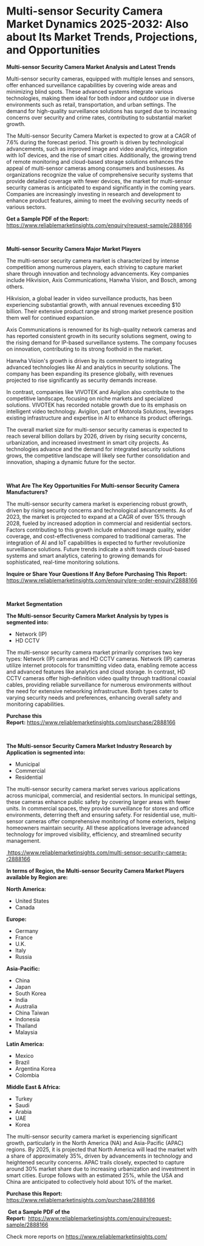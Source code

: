 <p><h1>Multi-sensor Security Camera Market Dynamics 2025-2032: Also about Its Market Trends, Projections, and Opportunities</h1></p><p><strong>Multi-sensor Security Camera Market Analysis and Latest Trends</strong></p>
<p><p>Multi-sensor security cameras, equipped with multiple lenses and sensors, offer enhanced surveillance capabilities by covering wide areas and minimizing blind spots. These advanced systems integrate various technologies, making them ideal for both indoor and outdoor use in diverse environments such as retail, transportation, and urban settings. The demand for high-quality surveillance solutions has surged due to increasing concerns over security and crime rates, contributing to substantial market growth.</p><p>The Multi-sensor Security Camera Market is expected to grow at a CAGR of 7.6% during the forecast period. This growth is driven by technological advancements, such as improved image and video analytics, integration with IoT devices, and the rise of smart cities. Additionally, the growing trend of remote monitoring and cloud-based storage solutions enhances the appeal of multi-sensor cameras among consumers and businesses. As organizations recognize the value of comprehensive security systems that provide detailed coverage with fewer devices, the market for multi-sensor security cameras is anticipated to expand significantly in the coming years. Companies are increasingly investing in research and development to enhance product features, aiming to meet the evolving security needs of various sectors.</p></p>
<p><strong>Get a Sample PDF of the Report:&nbsp;</strong> <a href="https://www.reliablemarketinsights.com/enquiry/request-sample/2888166?utm_campaign=1938&utm_medium=2&utm_source=Github&utm_content=ia&utm_term=14032025&utm_id=multi-sensor-security-camera">https://www.reliablemarketinsights.com/enquiry/request-sample/2888166</a></p>
<p>&nbsp;</p>
<p><strong>Multi-sensor Security Camera Major Market Players</strong></p>
<p><p>The multi-sensor security camera market is characterized by intense competition among numerous players, each striving to capture market share through innovation and technology advancements. Key companies include Hikvision, Axis Communications, Hanwha Vision, and Bosch, among others.</p><p>Hikvision, a global leader in video surveillance products, has been experiencing substantial growth, with annual revenues exceeding $10 billion. Their extensive product range and strong market presence position them well for continued expansion.</p><p>Axis Communications is renowned for its high-quality network cameras and has reported consistent growth in its security solutions segment, owing to the rising demand for IP-based surveillance systems. The company focuses on innovation, contributing to its strong foothold in the market.</p><p>Hanwha Vision's growth is driven by its commitment to integrating advanced technologies like AI and analytics in security solutions. The company has been expanding its presence globally, with revenues projected to rise significantly as security demands increase.</p><p>In contrast, companies like VIVOTEK and Avigilon also contribute to the competitive landscape, focusing on niche markets and specialized solutions. VIVOTEK has recorded notable growth due to its emphasis on intelligent video technology. Avigilon, part of Motorola Solutions, leverages existing infrastructure and expertise in AI to enhance its product offerings.</p><p>The overall market size for multi-sensor security cameras is expected to reach several billion dollars by 2026, driven by rising security concerns, urbanization, and increased investment in smart city projects. As technologies advance and the demand for integrated security solutions grows, the competitive landscape will likely see further consolidation and innovation, shaping a dynamic future for the sector.</p></p>
<p>&nbsp;</p>
<p><strong>What Are The Key Opportunities For Multi-sensor Security Camera Manufacturers?</strong></p>
<p><p>The multi-sensor security camera market is experiencing robust growth, driven by rising security concerns and technological advancements. As of 2023, the market is projected to expand at a CAGR of over 15% through 2028, fueled by increased adoption in commercial and residential sectors. Factors contributing to this growth include enhanced image quality, wider coverage, and cost-effectiveness compared to traditional cameras. The integration of AI and IoT capabilities is expected to further revolutionize surveillance solutions. Future trends indicate a shift towards cloud-based systems and smart analytics, catering to growing demands for sophisticated, real-time monitoring solutions.</p></p>
<p><strong>Inquire or Share Your Questions If Any Before Purchasing This Report:</strong> <a href="https://www.reliablemarketinsights.com/enquiry/pre-order-enquiry/2888166?utm_campaign=1938&utm_medium=2&utm_source=Github&utm_content=ia&utm_term=14032025&utm_id=multi-sensor-security-camera">https://www.reliablemarketinsights.com/enquiry/pre-order-enquiry/2888166</a></p>
<p>&nbsp;</p>
<p><strong>Market Segmentation</strong></p>
<p><strong>The Multi-sensor Security Camera Market Analysis by types is segmented into:</strong></p>
<p><ul><li>Network (IP)</li><li>HD CCTV</li></ul></p>
<p><p>The multi-sensor security camera market primarily comprises two key types: Network (IP) cameras and HD CCTV cameras. Network (IP) cameras utilize internet protocols for transmitting video data, enabling remote access and advanced features like analytics and cloud storage. In contrast, HD CCTV cameras offer high-definition video quality through traditional coaxial cables, providing reliable surveillance for numerous environments without the need for extensive networking infrastructure. Both types cater to varying security needs and preferences, enhancing overall safety and monitoring capabilities.</p></p>
<p><strong>Purchase this Report:&nbsp;</strong><a href="https://www.reliablemarketinsights.com/purchase/2888166?utm_campaign=1938&utm_medium=2&utm_source=Github&utm_content=ia&utm_term=14032025&utm_id=multi-sensor-security-camera">https://www.reliablemarketinsights.com/purchase/2888166</a></p>
<p>&nbsp;</p>
<p><strong>The Multi-sensor Security Camera Market Industry Research by Application is segmented into:</strong></p>
<p><ul><li>Municipal</li><li>Commercial</li><li>Residential</li></ul></p>
<p><p>The multi-sensor security camera market serves various applications across municipal, commercial, and residential sectors. In municipal settings, these cameras enhance public safety by covering larger areas with fewer units. In commercial spaces, they provide surveillance for stores and office environments, deterring theft and ensuring safety. For residential use, multi-sensor cameras offer comprehensive monitoring of home exteriors, helping homeowners maintain security. All these applications leverage advanced technology for improved visibility, efficiency, and streamlined security management.</p></p>
<p><a href="https://www.reliablemarketinsights.com/multi-sensor-security-camera-r2888166?utm_campaign=1938&utm_medium=2&utm_source=Github&utm_content=ia&utm_term=14032025&utm_id=multi-sensor-security-camera">&nbsp;https://www.reliablemarketinsights.com/multi-sensor-security-camera-r2888166</a></p>
<p><strong>In terms of Region, the Multi-sensor Security Camera Market Players available by Region are:</strong></p>
<p>
    <p> <strong> North America: </strong>
        <ul>
            <li>United States</li>
            <li>Canada</li>
        </ul>
        </p> 
    <p> <strong> Europe: </strong>
        <ul>
            <li>Germany</li>
            <li>France</li>
            <li>U.K.</li>
            <li>Italy</li>
            <li>Russia</li>
        </ul>
        </p> 
    <p> <strong> Asia-Pacific: </strong>
        <ul>
            <li>China</li>
            <li>Japan</li>
            <li>South Korea</li>
            <li>India</li>
            <li>Australia</li>
            <li>China Taiwan</li>
            <li>Indonesia</li>
            <li>Thailand</li>
            <li>Malaysia</li>
        </ul>
        </p> 
    <p> <strong> Latin America: </strong>
        <ul>
            <li>Mexico</li>
            <li>Brazil</li>
            <li>Argentina Korea</li>
            <li>Colombia</li>
        </ul>
        </p> 
    <p> <strong> Middle East & Africa: </strong>
        <ul>
            <li>Turkey</li>
            <li>Saudi</li>
            <li>Arabia</li>
            <li>UAE</li>
            <li>Korea</li>
        </ul>
    </p>
    </p>
<p><p>The multi-sensor security camera market is experiencing significant growth, particularly in the North America (NA) and Asia-Pacific (APAC) regions. By 2025, it is projected that North America will lead the market with a share of approximately 35%, driven by advancements in technology and heightened security concerns. APAC trails closely, expected to capture around 30% market share due to increasing urbanization and investment in smart cities. Europe follows with an estimated 25%, while the USA and China are anticipated to collectively hold about 10% of the market.</p></p>
<p><strong>Purchase this Report: </strong><a href="https://www.reliablemarketinsights.com/purchase/2888166?utm_campaign=1938&utm_medium=2&utm_source=Github&utm_content=ia&utm_term=14032025&utm_id=multi-sensor-security-camera">https://www.reliablemarketinsights.com/purchase/2888166</a></p>
<p>&nbsp;<strong>Get a Sample PDF of the Report:&nbsp;&nbsp;</strong><a href="https://www.reliablemarketinsights.com/enquiry/request-sample/2888166?utm_campaign=1938&utm_medium=2&utm_source=Github&utm_content=ia&utm_term=14032025&utm_id=multi-sensor-security-camera">https://www.reliablemarketinsights.com/enquiry/request-sample/2888166</a></p>
<p><strong></strong></p>
<p>Check more reports on <a href="https://www.reliablemarketinsights.com/?utm_campaign=1938&utm_medium=2&utm_source=Github&utm_content=ia&utm_term=14032025&utm_id=multi-sensor-security-camera">https://www.reliablemarketinsights.com/</a></p>